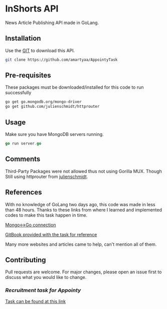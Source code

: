 # InShorts API

News Article Publishing API made in GoLang.
 


## Installation

Use the [GIT](https://git-scm.com/downloads) to download this API.

```bash
git clone https://github.com/amartyaa/AppointyTask
```

## Pre-requisites
These packages must be downloaded/installed for this code to run successfully
```bash
go get go.mongodb.org/mongo-driver
go get github.com/julienschmidt/httprouter
```

## Usage
Make sure you have MongoDB servers running.

```Go
go run server.go
```



## Comments

Third-Party Packages were not allowed thus not using Gorilla MUX. Though Still using httprouter from [julienschmidt](https://github.com/julienschmidt/httprouter).

## References
With no knowledge of GoLang two days ago, this code was made in less than 48 hours. Thanks to these links from where I learned and implemented codes to make this task happen in time.

[Mongo<->Go connection](https://www.mongodb.com/golang)

[GitBook provided with the task for reference](https://astaxie.gitbooks.io/build-web-application-with-golang/content/en/)

Many more websites and articles came to help, can't mention all of them.
## Contributing
Pull requests are welcome. For major changes, please open an issue first to discuss what you would like to change.

### _Recruitment task for Appointy_
[Task can be found at this link](https://docs.google.com/document/d/1puAfEgm47CjUUE6ivtyDnYbBFRk6NH9hWcbtMmJowPw/edit#)